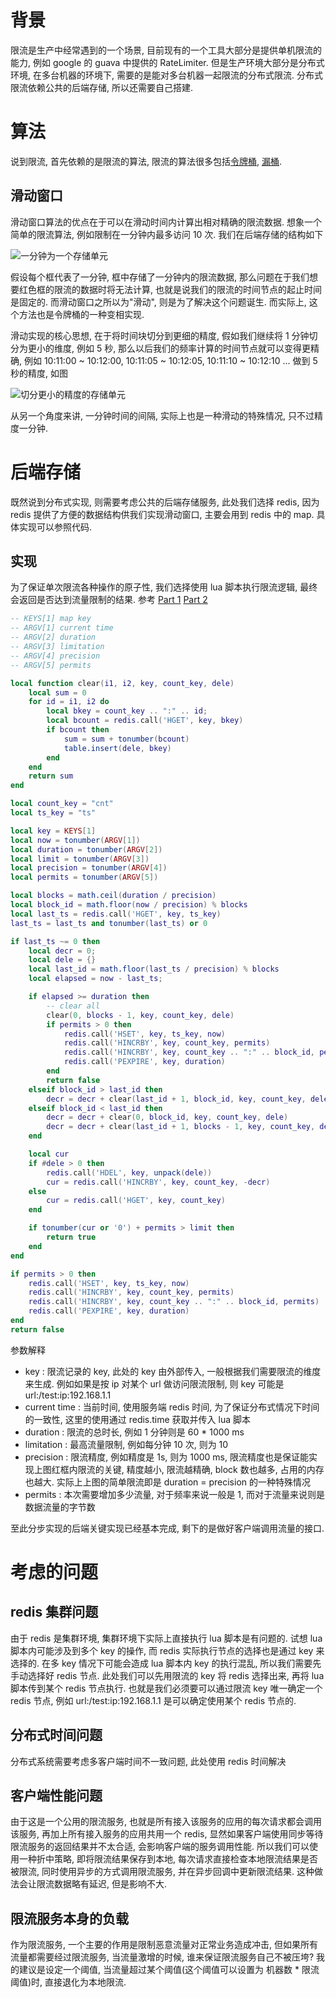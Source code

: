 # 背景
限流是生产中经常遇到的一个场景, 目前现有的一个工具大部分是提供单机限流的能力, 例如 google 的 guava 中提供的 RateLimiter. 但是生产环境大部分是分布式环境, 在多台机器的环境下, 需要的是能对多台机器一起限流的分布式限流. 分布式限流依赖公共的后端存储, 所以还需要自己搭建.

# 算法
说到限流, 首先依赖的是限流的算法, 限流的算法很多包括[令牌桶](https://en.wikipedia.org/wiki/Token_bucket), [漏桶](https://en.wikipedia.org/wiki/Leaky_bucket).

## 滑动窗口
滑动窗口算法的优点在于可以在滑动时间内计算出相对精确的限流数据. 想象一个简单的限流算法, 例如限制在一分钟内最多访问 10 次. 我们在后端存储的结构如下

![一分钟为一个存储单元](https://docs.google.com/drawings/d/1U1CxxEIetqO7YDx2Hcwj6F1DOP7xDsg2R5v7d8sHmVo/pub?w=323&h=130)

假设每个框代表了一分钟, 框中存储了一分钟内的限流数据, 那么问题在于我们想要红色框的限流的数据时将无法计算, 也就是说我们的限流的时间节点的起止时间是固定的. 而滑动窗口之所以为"滑动", 则是为了解决这个问题诞生. 而实际上, 这个方法也是令牌桶的一种变相实现.

滑动实现的核心思想, 在于将时间块切分到更细的精度, 假如我们继续将 1 分钟切分为更小的维度, 例如 5 秒, 那么以后我们的频率计算的时间节点就可以变得更精确, 例如 10:11:00 ~ 10:12:00, 10:11:05 ~ 10:12:05, 10:11:10 ~ 10:12:10 ... 做到 5 秒的精度, 如图

![切分更小的精度的存储单元](https://docs.google.com/drawings/d/1-mXhJj4eseWbc4cwc5cEl5WKXffwMaw2kobUpyutLTc/pub?w=646&h=259)

从另一个角度来讲, 一分钟时间的间隔, 实际上也是一种滑动的特殊情况, 只不过精度一分钟.

# 后端存储
既然说到分布式实现, 则需要考虑公共的后端存储服务, 此处我们选择 redis, 因为 redis 提供了方便的数据结构供我们实现滑动窗口, 主要会用到 redis 中的 map. 具体实现可以参照代码.

## 实现
为了保证单次限流各种操作的原子性, 我们选择使用 lua 脚本执行限流逻辑, 最终会返回是否达到流量限制的结果. 参考 [Part 1](http://www.binpress.com/tutorial/introduction-to-rate-limiting-with-redis/155) [Part 2](http://www.binpress.com/tutorial/introduction-to-rate-limiting-with-redis-part-2/166)
```lua
-- KEYS[1] map key
-- ARGV[1] current time
-- ARGV[2] duration
-- ARGV[3] limitation
-- ARGV[4] precision
-- ARGV[5] permits

local function clear(i1, i2, key, count_key, dele)
    local sum = 0
    for id = i1, i2 do
        local bkey = count_key .. ":" .. id;
        local bcount = redis.call('HGET', key, bkey)
        if bcount then
            sum = sum + tonumber(bcount)
            table.insert(dele, bkey)
        end
    end
    return sum
end

local count_key = "cnt"
local ts_key = "ts"

local key = KEYS[1]
local now = tonumber(ARGV[1])
local duration = tonumber(ARGV[2])
local limit = tonumber(ARGV[3])
local precision = tonumber(ARGV[4])
local permits = tonumber(ARGV[5])

local blocks = math.ceil(duration / precision)
local block_id = math.floor(now / precision) % blocks
local last_ts = redis.call('HGET', key, ts_key)
last_ts = last_ts and tonumber(last_ts) or 0

if last_ts ~= 0 then
    local decr = 0;
    local dele = {}
    local last_id = math.floor(last_ts / precision) % blocks
    local elapsed = now - last_ts;

    if elapsed >= duration then
        -- clear all
        clear(0, blocks - 1, key, count_key, dele)
        if permits > 0 then
            redis.call('HSET', key, ts_key, now)
            redis.call('HINCRBY', key, count_key, permits)
            redis.call('HINCRBY', key, count_key .. ":" .. block_id, permits)
            redis.call('PEXPIRE', key, duration)
        end
        return false
    elseif block_id > last_id then
        decr = decr + clear(last_id + 1, block_id, key, count_key, dele)
    elseif block_id < last_id then
        decr = decr + clear(0, block_id, key, count_key, dele)
        decr = decr + clear(last_id + 1, blocks - 1, key, count_key, dele)
    end

    local cur
    if #dele > 0 then
        redis.call('HDEL', key, unpack(dele))
        cur = redis.call('HINCRBY', key, count_key, -decr)
    else
        cur = redis.call('HGET', key, count_key)
    end

    if tonumber(cur or '0') + permits > limit then
        return true
    end
end

if permits > 0 then
    redis.call('HSET', key, ts_key, now)
    redis.call('HINCRBY', key, count_key, permits)
    redis.call('HINCRBY', key, count_key .. ":" .. block_id, permits)
    redis.call('PEXPIRE', key, duration)
end
return false
```

参数解释
- key : 限流记录的 key, 此处的 key 由外部传入, 一般根据我们需要限流的维度来生成. 例如如果是按 ip 对某个 url 做访问限流限制, 则 key 可能是 url:/test:ip:192.168.1.1
- current time : 当前时间, 使用服务端 redis 时间, 为了保证分布式情况下时间的一致性, 这里的使用通过 redis.time 获取并传入 lua 脚本  
- duration : 限流的总时长, 例如 1 分钟则是 60 * 1000 ms
- limitation : 最高流量限制, 例如每分钟 10 次, 则为 10
- precision : 限流精度, 例如精度是 1s, 则为 1000 ms, 限流精度也是保证能实现上图红框内限流的关键, 精度越小, 限流越精确, block 数也越多, 占用的内存也越大. 实际上上图的简单限流即是 duration = precision 的一种特殊情况
- permits : 本次需要增加多少流量, 对于频率来说一般是 1, 而对于流量来说则是数据流量的字节数

至此分步实现的后端关键实现已经基本完成, 剩下的是做好客户端调用流量的接口.

# 考虑的问题

## redis 集群问题
由于 redis 是集群环境, 集群环境下实际上直接执行 lua 脚本是有问题的. 试想 lua 脚本内可能涉及到多个 key 的操作, 而 redis 实际执行节点的选择也是通过 key 来选择的. 在多 key 情况下可能会造成 lua 脚本内 key 的执行混乱, 所以我们需要先手动选择好 redis 节点. 此处我们可以先用限流的 key 将 redis 选择出来, 再将 lua 脚本传到某个 redis 节点执行. 也就是我们必须要可以通过限流 key 唯一确定一个 redis 节点, 例如 url:/test:ip:192.168.1.1 是可以确定使用某个 redis 节点的.

## 分布式时间问题
分布式系统需要考虑多客户端时间不一致问题, 此处使用 redis 时间解决

## 客户端性能问题
由于这是一个公用的限流服务, 也就是所有接入该服务的应用的每次请求都会调用该服务, 再加上所有接入服务的应用共用一个 redis, 显然如果客户端使用同步等待限流服务的返回结果并不太合适, 会影响客户端的服务调用性能. 所以我们可以使用一种折中策略, 即将限流结果保存到本地, 每次请求直接检查本地限流结果是否被限流, 同时使用异步的方式调用限流服务, 并在异步回调中更新限流结果. 这种做法会让限流数据略有延迟, 但是影响不大.

## 限流服务本身的负载
作为限流服务, 一个主要的作用是限制恶意流量对正常业务造成冲击, 但如果所有流量都需要经过限流服务, 当流量激增的时候, 谁来保证限流服务自己不被压垮? 我的建议是设定一个阈值, 当流量超过某个阈值(这个阈值可以设置为 机器数 * 限流阈值)时, 直接退化为本地限流.